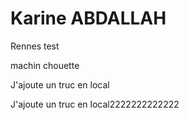 # Karine ABDALLAH
Rennes
  test

machin chouette

J'ajoute un truc en local

J'ajoute un truc en local2222222222222